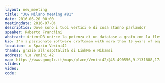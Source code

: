 ```yaml
---
layout: new_meeting
title: "JUG Milano Meeting #81"
date: 2016-06-20 00:00
meetingdate: 2016-07-06
description: Dove sono i tuoi vertici e di cosa stanno parlando?
speaker: Roberto Franchini
abstract: OrientDB unisce la potenza di un database a grafo con la flessibilità di un document database creando il primo database multi-modello. Il talk esplora le funzionalità avanzate di ricerca geo-spaziale e full-text di OrientDB basate su Lucene. I due modelli di          interrogazione, completamente integrati nel linguaggio SQL di OrientDB ed utilizzabili, aprono possibilità di analisi avanzate per dati geolocalizzati e testi non strutturati.
bio: I'm a passionate software craftsman with more than 15 years of experience. From 2015 I work for OrientDB where I'm focused on full text search, JDBC driver and continuos delivery of the product. Previously I worked for CELI srl, an Italian firm specialized on NLP (at scale). I'm a JUG-Torino's coordinator, where I regularly speak about programming, methods and technology. I'm a regular speaker at tech conferences (Codemotion, NoSqlDay, AgileDay, JavaDay, IDI, BetterSoftware).
location: lo Spazio Venini42
thanks: grazie all'ospitalità di LinkMe e Mikamai
address: Via Venini 42
map: https://www.google.it/maps/place/Venini42/@45.490556,9.2131888,17z/data=!3m1!4b1!4m5!3m4!1s0x4786c6de20e6362f:0xc95afb6f555f4ed6!8m2!3d45.490556!4d9.2153775
slides:
video:
code:
---
```

